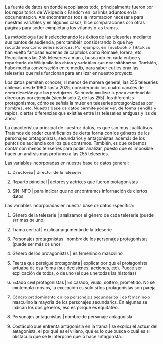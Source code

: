 La fuente de datos en donde recopilamos todo, principalmente fueron por los repositorios de Wikipedia o Fandom en los links adjuntos en la documentación. Ahí encontramos toda la información necesaria para nuestras variables y en algunos casos, hice comparaciones con otras páginas para poder completar a los villanos o las tramas. 

La metodología fue ir seleccionando los éxitos de las teleseries mediante sus puntos de audiencia, pero también considerando lo que hoy recordamos como series icónicas. Por ejemplo, en Facebook o Tiktok se han vuelto famosas escenas de capítulos como Romané, Iorana, etc. Recopilamos las 255 teleseries a mano, buscando en cada enlace y repositorio de Wikipedia los datos y variables que necesitábamos. También, hubo mucha conversación entre medio, para saber cuáles eran las teleseries que más funcionan para analizar en nuestro proyecto. 

Los datos permiten conocer, al menos de manera general, las 255 teleseries chilenas desde 1960 hasta 2025, considerando los cuatro canales de comunicación que las produjeron. Se puede analizar la poca cantidad de directoras por ejemplo (siendo solo 2, de las 255), los diferentes protagonismos, cómo se señala la mujer en teleseries protagonizadas por hombres, etc. Nuestra base de datos permite poder ver, de forma sencilla y rápida, ciertas diferencias que existían entre las teleseries antiguas y las de ahora. 

La característica principal de nuestros datos, es que son muy cualitativos. Tratamos de poder cuantificarlos de cierta forma con los géneros de los personajes protagonistas, secundarios y antagonistas, además de los puntos de audiencia con los que contamos. También, es que debemos contar con menos teleseries para poder analizar, puesto que es imposible hacer un análisis más profundo a las 255 teleseries. 

Las variables incorporadas en nuestra base de datos general: 

1. Directores | director de la teleserie 

2. Reparto principal | actores y actrices que fueron protagonistas

3. SIN INFO | para indicar que no encontramos información de ciertos datos

Las variables incorporadas en nuestra base de datos específica: 

1. Género de la teleserie | analizamos el género de cada teleserie (puede ser más de uno)

2. Trama central | explicar argumento de la teleserie

3. Personajes protagonistas | nombre de los personajes protagonistas (puede ser más de uno)

4. Género de los protagonistas | es femenino o masculino

5. Fuerza que persigue protagonista | explicar por qué el protagonista actuaba de esa forma (sus decisiones, acciones, etc). Puede ser explicación de todos, o de uno (el que une todas las historias)

6. Estado civil protagonistas | Es casado, viudo, soltero, prometido. No se contemplan novios, la excepción es solo si los protagonistas son pareja.

7. Género predominante en los personajes secundarios | es femenino o masculino la mayoría de los personajes secundarios. En algunas se indican los dos géneros, eso es porque es equitativo.

8. Personajes antagonistas | nombre de personaje antagonista

9. Obstáculo que enfrenta antagonista en la trama | se explica el actuar del antagonista, el por qué es el villano, qué es lo que busca o cuál es el obstáculo que se le interpone que lo hace antagonista.
